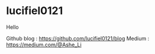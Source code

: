 # lucifiel0121

Hello

Github blog : https://github.com/lucifiel0121/blog 
Medium : https://medium.com/@Ashe_Li
